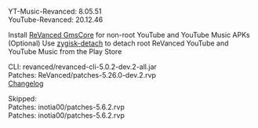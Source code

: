 YT-Music-Revanced: 8.05.51  
YouTube-Revanced: 20.12.46  

Install [ReVanced GmsCore](https://github.com/ReVanced/GmsCore/releases/latest) for non-root YouTube and YouTube Music APKs  
(Optional) Use [zygisk-detach](https://github.com/j-hc/zygisk-detach/releases/latest) to detach root ReVanced YouTube and YouTube Music from the Play Store
  
CLI: revanced/revanced-cli-5.0.2-dev.2-all.jar  
Patches: ReVanced/patches-5.26.0-dev.2.rvp  
[Changelog](https://github.com/ReVanced/revanced-patches/releases/tag/v5.26.0-dev.2)  

Skipped:  
Patches: inotia00/patches-5.6.2.rvp  
Patches: inotia00/patches-5.6.2.rvp                                                
